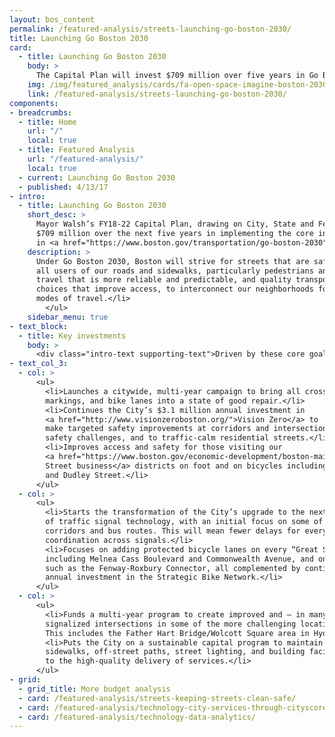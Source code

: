 ```yaml
---
layout: bos_content
permalink: /featured-analysis/streets-launching-go-boston-2030/
title: Launching Go Boston 2030
card:
  - title: Launching Go Boston 2030
    body: >
      The Capital Plan will invest $709 million over five years in Go Boston 2030
    img: /img/featured_analysis/cards/fa-open-space-imagine-boston-2030-goals.jpg
    link: /featured-analysis/streets-launching-go-boston-2030/
components:
- breadcrumbs:
  - title: Home
    url: "/"
    local: true
  - title: Featured Analysis
    url: "/featured-analysis/"
    local: true
  - current: Launching Go Boston 2030
  - published: 4/13/17
- intro:
  - title: Launching Go Boston 2030
    short_desc: >
      Mayor Walsh’s FY18-22 Capital Plan, drawing on City, State and Federal sources, will invest 
      $709 million over the next five years in implementing the core initiatives outlined 
      in <a href="https://www.boston.gov/transportation/go-boston-2030">Go Boston 2030</a>. 
    description: >
      Under Go Boston 2030, Boston will strive for streets that are safer for 
      all users of our roads and sidewalks, particularly pedestrians and cyclists, 
      travel that is more reliable and predictable, and quality transportation 
      choices that improve access, to interconnect our neighborhoods for all 
      modes of travel.</li>
        </ul>
    sidebar_menu: true
- text_block:
  - title: Key investments
    body: >
      <div class="intro-text supporting-text">Driven by these core goals of safety, reliability, and access, the capital plan focuses on the following key investments:</div>
- text_col_3:
  - col: >
      <ul>
        <li>Launches a citywide, multi-year campaign to bring all crosswalks, lane 
        markings, and bike lanes into a state of good repair.</li>
        <li>Continues the City’s $3.1 million annual investment in 
        <a href="http://www.visionzeroboston.org/">Vision Zero</a> to 
        make targeted safety improvements at corridors and intersections with known 
        safety challenges, and to traffic-calm residential streets.</li>
        <li>Improves access and safety for those visiting our 
        <a href="https://www.boston.gov/economic-development/boston-main-streets">Main 
        Street business</a> districts on foot and on bicycles including Hyde Square, Central Square 
        and Dudley Street.</li>
      </ul>
  - col: >
      <ul>
        <li>Starts the transformation of the City’s upgrade to the next generation 
        of traffic signal technology, with an initial focus on some of our busiest 
        corridors and bus routes. This will mean fewer delays for everyone and better 
        coordination across signals.</li>
        <li>Focuses on adding protected bicycle lanes on every “Great Streets” project, 
        including Melnea Cass Boulevard and Commonwealth Avenue, and on Multi-Use Paths 
        such as the Fenway-Roxbury Connector, all complemented by continuing the $900,000 
        annual investment in the Strategic Bike Network.</li>
      </ul>
  - col: >
      <ul>
        <li>Funds a multi-year program to create improved and — in many cases — 
        signalized intersections in some of the more challenging locations in the City. 
        This includes the Father Hart Bridge/Wolcott Square area in Hyde Park.</li>
        <li>Puts the City on a sustainable capital program to maintain bridges, roads, 
        sidewalks, off-street paths, street lighting, and building facilities essential 
        to the high-quality delivery of services.</li>
      </ul>
- grid: 
  - grid_title: More budget analysis
  - card: /featured-analysis/streets-keeping-streets-clean-safe/
  - card: /featured-analysis/technology-city-services-through-cityscore/
  - card: /featured-analysis/technology-data-analytics/
---
```


